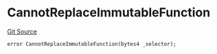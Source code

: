 # CannotReplaceImmutableFunction
[Git Source](https://github.com/thrackle-io/tron/blob/f74908398c760797afd44dcdc70a8e3cb8ae80a1/src/protocol/economic/ruleProcessor/RuleProcessorDiamondLib.sol)


```solidity
error CannotReplaceImmutableFunction(bytes4 _selector);
```

